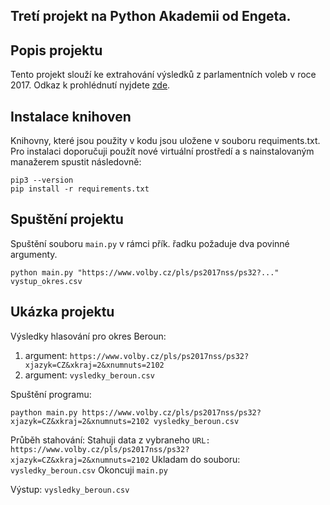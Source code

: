 ## **Tretí projekt na Python Akademii od Engeta.**

## Popis projektu
Tento projekt slouží ke extrahování výsledků z parlamentních voleb v roce 2017. Odkaz k prohlédnutí nyjdete [zde](https://www.volby.cz/pls/ps2017nss/ps3?xjazyk=CZ).

## Instalace knihoven
Knihovny, které jsou použity v kodu jsou uložene v souboru requiments.txt. 
Pro instalaci doporučuji použít nové virtuální prostředí a s nainstalovaným manažerem spustit následovně:
```
pip3 --version
pip install -r requirements.txt
```


## Spuštění projektu
Spuštění souboru `main.py` v rámci přík. řadku požaduje dva povinné argumenty.
```
python main.py "https://www.volby.cz/pls/ps2017nss/ps32?..." vystup_okres.csv
```

## Ukázka projektu
Výsledky hlasování pro okres Beroun:
1. argument: `https://www.volby.cz/pls/ps2017nss/ps32?xjazyk=CZ&xkraj=2&xnumnuts=2102`
2. argument: `vysledky_beroun.csv` 

Spuštění programu:
```
paython main.py https://www.volby.cz/pls/ps2017nss/ps32?xjazyk=CZ&xkraj=2&xnumnuts=2102 vysledky_beroun.csv
```
Průběh stahování:
Stahuji data z vybraneho `URL: https://www.volby.cz/pls/ps2017nss/ps32?xjazyk=CZ&xkraj=2&xnumnuts=2102`
Ukladam do souboru: `vysledky_beroun.csv`
Okoncuji `main.py`

Výstup: `vysledky_beroun.csv`
